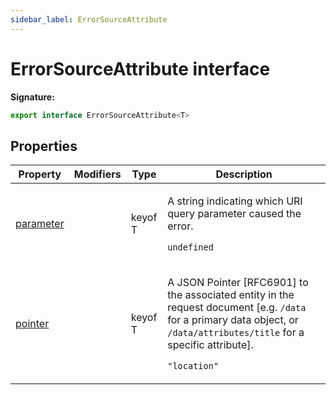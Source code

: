 ```yaml
---
sidebar_label: ErrorSourceAttribute
---
```


# ErrorSourceAttribute interface

**Signature:**

```typescript
export interface ErrorSourceAttribute<T>
```

## Properties

| Property                                                 | Modifiers | Type    | Description                                                                                                                                                                                                                                         |
| -------------------------------------------------------- | --------- | ------- | --------------------------------------------------------------------------------------------------------------------------------------------------------------------------------------------------------------------------------------------------- |
| [parameter](./ts-japi.errorsourceattribute.parameter.md) |           | keyof T | <p>A string indicating which URI query parameter caused the error.</p><p> <code>undefined</code></p>                                                                                                                                                |
| [pointer](./ts-japi.errorsourceattribute.pointer.md)     |           | keyof T | <p>A JSON Pointer \[RFC6901\] to the associated entity in the request document \[e.g. <code>/data</code> for a primary data object, or <code>/data/attributes/title</code> for a specific attribute\].</p><p> <code>&quot;location&quot;</code></p> |
